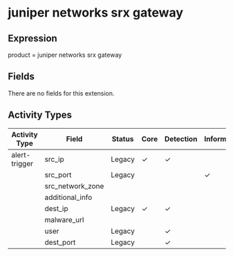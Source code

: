 juniper networks srx gateway
============================

Expression
----------

product = juniper networks srx gateway

Fields
------

There are no fields for this extension.

Activity Types
--------------

| Activity Type | Field            | Status | Core     | Detection | Informational |
| ------------- | ---------------- | ------ | -------- | --------- | ------------- |
| alert-trigger | src_ip           | Legacy | &#10003; | &#10003;  |               |
|               | src_port         | Legacy |          |           | &#10003;      |
|               | src_network_zone |        |          |           |               |
|               | additional_info  |        |          |           |               |
|               | dest_ip          | Legacy | &#10003; | &#10003;  |               |
|               | malware_url      |        |          |           |               |
|               | user             | Legacy |          | &#10003;  |               |
|               | dest_port        | Legacy |          | &#10003;  |               |

